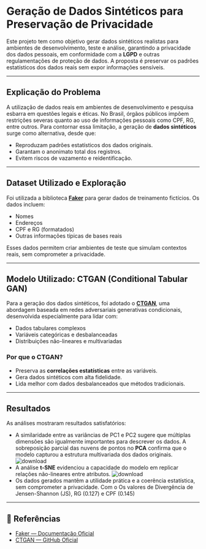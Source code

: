 #  Geração de Dados Sintéticos para Preservação de Privacidade

Este projeto tem como objetivo gerar dados sintéticos realistas para ambientes de desenvolvimento, teste e análise, garantindo a privacidade dos dados pessoais, em conformidade com a **LGPD** e outras regulamentações de proteção de dados. A proposta é preservar os padrões estatísticos dos dados reais sem expor informações sensíveis.

---

## Explicação do Problema

A utilização de dados reais em ambientes de desenvolvimento e pesquisa esbarra em questões legais e éticas. No Brasil, órgãos públicos impõem restrições severas quanto ao uso de informações pessoais como CPF, RG, entre outros. Para contornar essa limitação, a geração de **dados sintéticos** surge como alternativa, desde que:

- Reproduzam padrões estatísticos dos dados originais.
- Garantam o anonimato total dos registros.
- Evitem riscos de vazamento e reidentificação.

---

##  Dataset Utilizado e Exploração

Foi utilizada a biblioteca **[Faker](https://faker.readthedocs.io/en/master/)** para gerar dados de treinamento fictícios. Os dados incluem:

- Nomes
- Endereços
- CPF e RG (formatados)
- Outras informações típicas de bases reais

Esses dados permitem criar ambientes de teste que simulam contextos reais, sem comprometer a privacidade.

---

## Modelo Utilizado: CTGAN (Conditional Tabular GAN)

Para a geração dos dados sintéticos, foi adotado o **[CTGAN](https://github.com/sdv-dev/CTGAN)**, uma abordagem baseada em redes adversariais generativas condicionais, desenvolvida especialmente para lidar com:

- Dados tabulares complexos
- Variáveis categóricas e desbalanceadas
- Distribuições não-lineares e multivariadas

### Por que o CTGAN?
- Preserva as **correlações estatísticas** entre as variáveis.
- Gera dados sintéticos com alta fidelidade.
- Lida melhor com dados desbalanceados que métodos tradicionais.
---

## Resultados

As análises mostraram resultados satisfatórios:

- A similaridade entre as variâncias de PC1 e PC2 sugere que múltiplas dimensões são igualmente importantes para descrever os dados. A sobreposição parcial das nuvens de pontos no **PCA** confirma que o modelo capturou a estrutura multivariada dos dados originais.
  ![download](https://github.com/user-attachments/assets/af1da6de-2dc7-4cc4-852b-a5464fc49008)
- A análise **t-SNE** evidenciou a capacidade do modelo em replicar relações não-lineares entre atributos.
  ![download](https://github.com/user-attachments/assets/1e7d99a9-952e-43f7-9e43-2b7ffbb452bc)
- Os dados gerados mantêm a utilidade prática e a coerência estatística, sem comprometer a privacidade. Com o Os valores de Divergência de Jensen-Shannon (JS), RG (0.127) e CPF (0.145)

---

## 📎 Referências

- [Faker — Documentação Oficial](https://faker.readthedocs.io/en/master/)
- [CTGAN — GitHub Oficial](https://github.com/sdv-dev/CTGAN)

